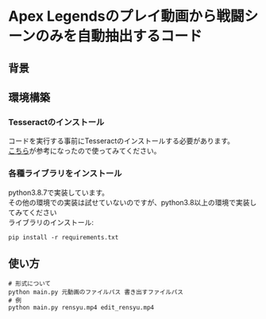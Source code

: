 # Apex Legendsのプレイ動画から戦闘シーンのみを自動抽出するコード
## 背景
## 環境構築
### Tesseractのインストール
コードを実行する事前にTesseractのインストールする必要があります。<br/>
[こちら](https://gammasoft.jp/blog/tesseract-ocr-install-on-windows/)が参考になったので使ってみてください。
### 各種ライブラリをインストール
python3.8.7で実装しています。<br/>
その他の環境での実装は試せていないのですが、python3.8以上の環境で実装してみてください<br/>
ライブラリのインストール:<br/>
```
pip install -r requirements.txt
```
## 使い方
```
# 形式について
python main.py 元動画のファイルパス 書き出すファイルパス
# 例
python main.py rensyu.mp4 edit_rensyu.mp4
```
